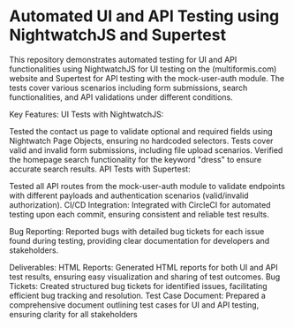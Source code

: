 # Automated UI and API Testing using NightwatchJS and Supertest


This repository demonstrates automated testing for UI and API functionalities using NightwatchJS for UI testing on the (multiformis.com) website and Supertest for API testing with the mock-user-auth module. The tests cover various scenarios including form submissions, search functionalities, and API validations under different conditions.

Key Features: UI Tests with NightwatchJS:

Tested the contact us page to validate optional and required fields using Nightwatch Page Objects, ensuring no hardcoded selectors. Tests cover valid and invalid form submissions, including file upload scenarios.
Verified the homepage search functionality for the keyword "dress" to ensure accurate search results.
API Tests with Supertest:

Tested all API routes from the mock-user-auth module to validate endpoints with different payloads and authentication scenarios (valid/invalid authorization).
CI/CD Integration: Integrated with CircleCI for automated testing upon each commit, ensuring consistent and reliable test results.

Bug Reporting: Reported bugs with detailed bug tickets for each issue found during testing, providing clear documentation for developers and stakeholders.

Deliverables: HTML Reports: Generated HTML reports for both UI and API test results, ensuring easy visualization and sharing of test outcomes. Bug Tickets: Created structured bug tickets for identified issues, facilitating efficient bug tracking and resolution. Test Case Document: Prepared a comprehensive document outlining test cases for UI and API testing, ensuring clarity for all stakeholders
